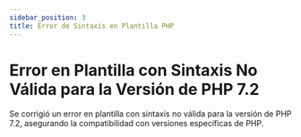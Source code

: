 ```yaml
---
sidebar_position: 3
title: Error de Sintaxis en Plantilla PHP
---
```


# Error en Plantilla con Sintaxis No Válida para la Versión de PHP 7.2

Se corrigió un error en plantilla con sintaxis no válida para la versión de PHP 7.2, asegurando la compatibilidad con versiones específicas de PHP.
